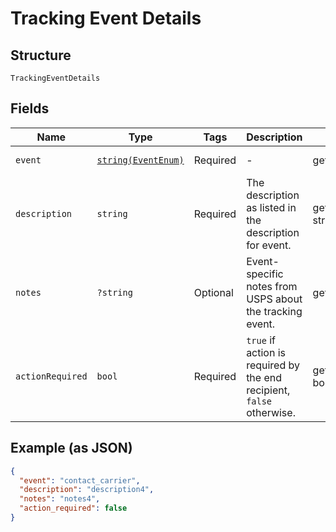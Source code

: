 
# Tracking Event Details

## Structure

`TrackingEventDetails`

## Fields

| Name | Type | Tags | Description | Getter | Setter |
|  --- | --- | --- | --- | --- | --- |
| `event` | [`string(EventEnum)`](../../doc/models/event-enum.md) | Required | - | getEvent(): string | setEvent(string event): void |
| `description` | `string` | Required | The description as listed in the description for event. | getDescription(): string | setDescription(string description): void |
| `notes` | `?string` | Optional | Event-specific notes from USPS about the tracking event. | getNotes(): ?string | setNotes(?string notes): void |
| `actionRequired` | `bool` | Required | `true` if action is required by the end recipient, `false` otherwise. | getActionRequired(): bool | setActionRequired(bool actionRequired): void |

## Example (as JSON)

```json
{
  "event": "contact_carrier",
  "description": "description4",
  "notes": "notes4",
  "action_required": false
}
```

